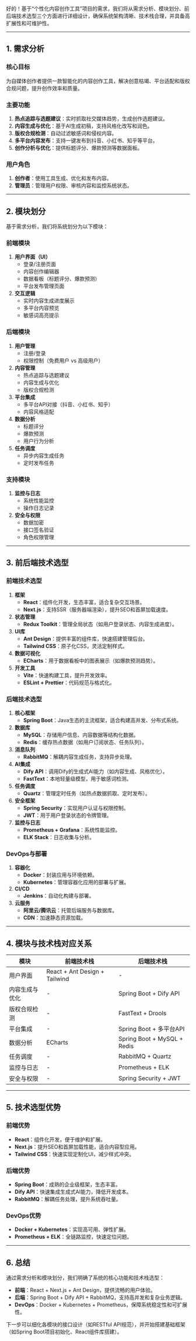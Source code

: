 好的！基于“个性化内容创作工具”项目的需求，我们将从需求分析、模块划分、前后端技术选型三个方面进行详细设计，确保系统架构清晰、技术栈合理，并具备高扩展性和可维护性。

---

## **1. 需求分析**
### **核心目标**
为自媒体创作者提供一款智能化的内容创作工具，解决创意枯竭、平台适配和版权合规问题，提升创作效率和质量。

### **主要功能**
1. **热点追踪与选题建议**：实时抓取社交媒体趋势，生成创作选题建议。
2. **内容生成与优化**：基于AI生成初稿，支持风格化改写和润色。
3. **版权合规检测**：自动过滤敏感词和侵权内容。
4. **多平台内容发布**：支持一键发布到抖音、小红书、知乎等平台。
5. **创作分析与优化**：提供标题评分、爆款预测等数据面板。

### **用户角色**
1. **创作者**：使用工具生成、优化和发布内容。
2. **管理员**：管理用户权限、审核内容和监控系统状态。

---

## **2. 模块划分**
基于需求分析，我们将系统划分为以下模块：

### **前端模块**
1. **用户界面（UI）**
    - 登录/注册页面
    - 内容创作编辑器
    - 数据看板（标题评分、爆款预测）
    - 平台发布管理页面
2. **交互逻辑**
    - 实时内容生成进度展示
    - 多平台内容预览
    - 敏感词高亮提示

### **后端模块**
1. **用户管理**
    - 注册/登录
    - 权限控制（免费用户 vs 高级用户）
2. **内容管理**
    - 热点追踪与选题建议
    - 内容生成与优化
    - 版权合规检测
3. **平台集成**
    - 多平台API对接（抖音、小红书、知乎）
    - 内容风格适配
4. **数据分析**
    - 标题评分
    - 爆款预测
    - 用户行为分析
5. **任务调度**
    - 异步内容生成任务
    - 定时发布任务

### **支持模块**
1. **监控与日志**
    - 系统性能监控
    - 操作日志记录
2. **安全与权限**
    - 数据加密
    - 接口签名验证
    - 角色权限管理

---

## **3. 前后端技术选型**
### **前端技术选型**
1. **框架**
    - **React**：组件化开发，生态丰富，适合复杂交互场景。
    - **Next.js**：支持SSR（服务器端渲染），提升SEO和首屏加载速度。
2. **状态管理**
    - **Redux Toolkit**：管理全局状态（如用户登录状态、内容生成进度）。
3. **UI库**
    - **Ant Design**：提供丰富的组件库，快速搭建管理后台。
    - **Tailwind CSS**：原子化CSS，灵活定制样式。
4. **数据可视化**
    - **ECharts**：用于数据看板中的图表展示（如爆款预测趋势）。
5. **开发工具**
    - **Vite**：快速构建工具，提升开发效率。
    - **ESLint + Prettier**：代码规范与格式化。

### **后端技术选型**
1. **核心框架**
    - **Spring Boot**：Java生态的主流框架，适合构建高并发、分布式系统。
2. **数据库**
    - **MySQL**：存储用户信息、内容数据等结构化数据。
    - **Redis**：缓存热点数据（如用户订阅状态、任务队列）。
3. **消息队列**
    - **RabbitMQ**：解耦内容生成任务，支持异步处理。
4. **AI集成**
    - **Dify API**：调用Dify的生成式AI能力（如内容生成、风格优化）。
    - **FastText**：本地轻量级模型，用于敏感词检测。
5. **任务调度**
    - **Quartz**：管理定时任务（如热点数据抓取、定时发布）。
6. **安全框架**
    - **Spring Security**：实现用户认证与权限控制。
    - **JWT**：用于用户登录状态的令牌管理。
7. **监控与日志**
    - **Prometheus + Grafana**：系统性能监控。
    - **ELK Stack**：日志收集与分析。

### **DevOps与部署**
1. **容器化**
    - **Docker**：封装应用与环境依赖。
    - **Kubernetes**：管理容器化应用的部署与扩展。
2. **CI/CD**
    - **Jenkins**：自动化构建与部署。
3. **云服务**
    - **阿里云/腾讯云**：托管后端服务与数据库。
    - **CDN**：加速静态资源加载。

---

## **4. 模块与技术栈对应关系**
| 模块               | 前端技术栈                     | 后端技术栈                     |
|--------------------|--------------------------------|--------------------------------|
| 用户界面           | React + Ant Design + Tailwind  | -                              |
| 内容生成与优化     | -                              | Spring Boot + Dify API         |
| 版权合规检测       | -                              | FastText + Drools              |
| 平台集成           | -                              | Spring Boot + 多平台API        |
| 数据分析           | ECharts                        | Spring Boot + MySQL + Redis    |
| 任务调度           | -                              | RabbitMQ + Quartz              |
| 监控与日志         | -                              | Prometheus + ELK               |
| 安全与权限         | -                              | Spring Security + JWT          |

---

## **5. 技术选型优势**
### **前端优势**
- **React**：组件化开发，便于维护和扩展。
- **Next.js**：提升SEO和首屏加载性能，适合内容型应用。
- **Tailwind CSS**：快速实现定制化UI，减少样式冲突。

### **后端优势**
- **Spring Boot**：成熟的企业级框架，生态丰富。
- **Dify API**：快速集成生成式AI能力，降低开发成本。
- **RabbitMQ**：解耦任务处理，提升系统吞吐量。

### **DevOps优势**
- **Docker + Kubernetes**：实现高可用、弹性扩展。
- **Prometheus + ELK**：全链路监控，快速定位问题。

---

## **6. 总结**
通过需求分析和模块划分，我们明确了系统的核心功能和技术栈选型：
- **前端**：React + Next.js + Ant Design，提供流畅的用户体验。
- **后端**：Spring Boot + Dify API + RabbitMQ，支持高并发和复杂业务逻辑。
- **DevOps**：Docker + Kubernetes + Prometheus，保障系统稳定性和可扩展性。

下一步可以细化各模块的接口设计（如RESTful API规范），并开始搭建基础框架（如Spring Boot项目初始化、React组件库搭建）。